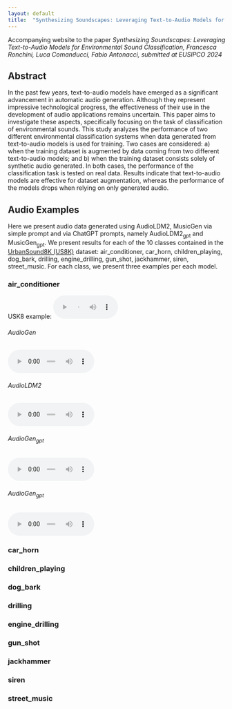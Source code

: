 ```yaml
---
layout: default
title:  "Synthesizing Soundscapes: Leveraging Text-to-Audio Models for Environmental Sound Classification"
---
```


Accompanying website to the paper _Synthesizing Soundscapes: Leveraging Text-to-Audio Models for Environmental Sound Classification, Francesca Ronchini, Luca Comanducci, Fabio Antonacci, submitted at EUSIPCO 2024_

## Abstract
In the past few years, text-to-audio models have emerged as a significant advancement in automatic audio generation. Although they represent impressive technological progress, the effectiveness of their use in the development of audio applications remains uncertain. This paper aims to investigate these aspects, specifically focusing on the task of classification of environmental sounds. This study analyzes the performance of two different environmental classification systems when data generated from text-to-audio models is used for training. Two cases are considered: a) when the training dataset is augmented by data coming from two different text-to-audio models; and b) when the training dataset consists solely of synthetic audio generated. In both cases, the performance of the classification task is tested on real data. Results indicate that text-to-audio models are effective for dataset augmentation, whereas the performance of the models drops when relying on only generated audio.  

## Audio Examples

Here we present audio data generated using AudioLDM2, MusicGen via simple prompt and via ChatGPT prompts, namely AudioLDM2<sub>gpt</sub> and MusicGen<sub>gpt</sub>. We present results for each of the 10 classes contained in the [UrbanSound8K (US8K)](https://urbansounddataset.weebly.com/urbansound8k.html) dataset: air_conditioner, car_horn, children_playing, dog_bark, drilling, engine_drilling, gun_shot, jackhammer, siren, street_music. For each class, we present three examples per each model.

### air_conditioner

USK8 example: 
<audio src="audio/example0/sga.wav" controls preload style="width: 150px;"></audio>

<div class="container">
   <div class="column-1">
     <h6>AudioGen</h6>
     <audio src="audio/AudioGen/air_cond/109.wav" controls preload style="width: 200px;"></audio>
   </div>
   <div class="column-2">
     <h6>AudioLDM2</h6>
     <audio src="audio/example0/dpai.wav" controls preload style="width: 200px;"></audio>
   </div>
   <div class="column-3">
     <h6>AudioGen<sub>gpt</sub></h6>
     <audio src="audio/example0/caw.wav" controls preload style="width: 200px;"></audio>
   </div>
   <div class="column-4">
     <h6>AudioGen<sub>gpt</sub></h6>
     <audio src="audio/example0/sga.wav" controls preload style="width: 200px;"></audio>
   </div>
</div>


### car_horn
### children_playing
### dog_bark
### drilling
### engine_drilling
### gun_shot
### jackhammer
### siren
### street_music
